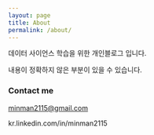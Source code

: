 ```yaml
---
layout: page
title: About
permalink: /about/
---
```


데이터 사이언스 학습을 위한 개인블로그 입니다.

내용이 정확하지 않은 부분이 있을 수 있습니다.

### Contact me

[minman2115@gmail.com](mailto:email@domain.com)

kr.linkedin.com/in/minman2115
